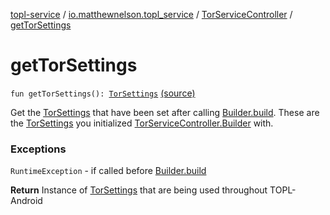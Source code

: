 [topl-service](../../index.md) / [io.matthewnelson.topl_service](../index.md) / [TorServiceController](index.md) / [getTorSettings](./get-tor-settings.md)

# getTorSettings

`fun getTorSettings(): `[`TorSettings`](../../../topl-core-base/io.matthewnelson.topl_core_base/-tor-settings/index.md) [(source)](https://github.com/05nelsonm/TorOnionProxyLibrary-Android/blob/master/topl-service/src/main/java/io/matthewnelson/topl_service/TorServiceController.kt#L329)

Get the [TorSettings](../../../topl-core-base/io.matthewnelson.topl_core_base/-tor-settings/index.md) that have been set after calling [Builder.build](-builder/build.md). These are
the [TorSettings](../../../topl-core-base/io.matthewnelson.topl_core_base/-tor-settings/index.md) you initialized [TorServiceController.Builder](-builder/index.md) with.

### Exceptions

`RuntimeException` - if called before [Builder.build](-builder/build.md)

**Return**
Instance of [TorSettings](../../../topl-core-base/io.matthewnelson.topl_core_base/-tor-settings/index.md) that are being used throughout TOPL-Android

